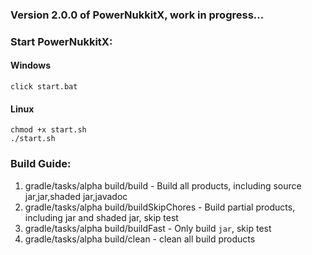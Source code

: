 ### Version 2.0.0 of PowerNukkitX, work in progress...

### Start PowerNukkitX:
#### Windows
`click start.bat`
#### Linux
```shell
chmod +x start.sh
./start.sh
```

### Build Guide:
1. gradle/tasks/alpha build/build - Build all products, including source jar,jar,shaded jar,javadoc
2. gradle/tasks/alpha build/buildSkipChores - Build partial products, including jar and shaded jar, skip test
3. gradle/tasks/alpha build/buildFast - Only build `jar`, skip test
4. gradle/tasks/alpha build/clean - clean all build products